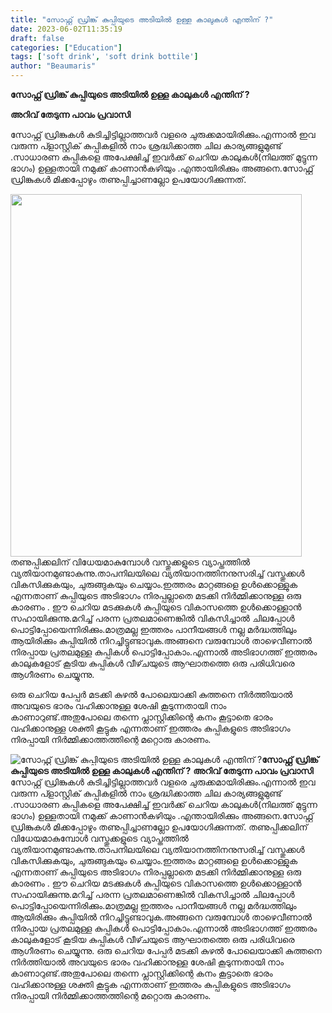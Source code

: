 ```yaml
---
title: "സോഫ്റ്റ് ഡ്രിങ്ക് കുപ്പിയുടെ അടിയിൽ ഉള്ള കാലുകൾ എന്തിന് ?"
date: 2023-06-02T11:35:19
draft: false
categories: ["Education"]
tags: ['soft drink', 'soft drink bottile']
author: "Beaumaris"
---
```


<strong>സോഫ്റ്റ് ഡ്രിങ്ക് കുപ്പിയുടെ അടിയിൽ ഉള്ള കാലുകൾ എന്തിന് ?</strong>

<strong>അറിവ് തേടുന്ന പാവം പ്രവാസി</strong>

സോഫ്റ്റ് ഡ്രിങ്കുകൾ കുടിച്ചിട്ടില്ലാത്തവർ വളരെ ചുരുക്കമായിരിക്കും.എന്നാൽ ഇവ വരുന്ന പ്ളാസ്റ്റിക് കുപ്പികളിൽ നാം ശ്രദ്ധിക്കാത്ത ചില കാര്യങ്ങളുമുണ്ട് .സാധാരണ കുപ്പികളെ അപേക്ഷിച്ച് ഇവർക്ക് ചെറിയ കാലുകൾ(നിലത്ത് മുട്ടുന്ന ഭാഗം) ഉള്ളതായി നമുക്ക് കാണാൻകഴിയും .എന്തായിരിക്കും അങ്ങനെ.സോഫ്റ്റ് ഡ്രിങ്കുകൾ മിക്കപ്പോഴും തണുപ്പിച്ചാണല്ലോ ഉപയോഗിക്കുന്നത്.

<a href="https://cdn.boolokam.com/articles/2023/06/dddfff.jpg"><img class="size-full wp-image-398012 aligncenter" src="https://cdn.boolokam.com/articles/2023/06/dddfff.jpg" alt="" width="466" height="580" /></a>തണുപ്പിക്കലിന് വിധേയമാകുമ്പോൾ വസ്തുക്കളുടെ വ്യാപ്തത്തിൽ വ്യതിയാനമുണ്ടാകുന്നു.താപനിലയിലെ വ്യതിയാനത്തിനനുസരിച്ച് വസ്തുക്കൾ വികസിക്കുകയും, ചുരുങ്ങുകയും ചെയ്യാം.ഇത്തരം മാറ്റങ്ങളെ ഉൾക്കൊള്ളുക എന്നതാണ് കുപ്പിയുടെ അടിഭാഗം നിരപ്പല്ലാതെ മടക്കി നിർമ്മിക്കാനുള്ള ഒരു കാരണം . ഈ ചെറിയ മടക്കുകൾ കുപ്പിയുടെ വികാസത്തെ ഉൾക്കൊള്ളാൻ സഹായിക്കുന്നു.മറിച്ച് പരന്ന പ്രതലമാണെങ്കിൽ വികസിച്ചാൽ ചിലപ്പോൾ പൊട്ടിപ്പോയെന്നിരിക്കും.മാത്രമല്ല ഇത്തരം പാനീയങ്ങൾ നല്ല മർദ്ധത്തിലും ആയിരിക്കും കുപ്പിയിൽ നിറച്ചിട്ടുണ്ടാവുക.അങ്ങനെ വരുമ്പോൾ താഴെവീണാൽ നിരപ്പായ പ്രതലമുള്ള കുപ്പികൾ പൊട്ടിപ്പോകാം.എന്നാൽ അടിഭാഗത്ത് ഇത്തരം കാലുകളോട് കൂടിയ കുപ്പികൾ വീഴ്‍ചയുടെ ആഘാതത്തെ ഒരു പരിധിവരെ ആഗീരണം ചെയ്യുന്നു.

ഒരു ചെറിയ പേപ്പർ മടക്കി കുഴൽ പോലെയാക്കി കുത്തനെ നിർത്തിയാൽ അവയുടെ ഭാരം വഹിക്കാനുള്ള ശേഷി കൂടുന്നതായി നാം കാണാറുണ്ട്.അതുപോലെ തന്നെ പ്ലാസ്റ്റിക്കിന്റെ കനം കൂട്ടാതെ ഭാരം വഹിക്കാനുള്ള ശക്തി കൂട്ടുക എന്നതാണ് ഇത്തരം കുപ്പികളുടെ അടിഭാഗം നിരപ്പായി നിർമ്മിക്കാത്തത്തിന്റെ മറ്റൊരു കാരണം.


![സോഫ്റ്റ് ഡ്രിങ്ക് കുപ്പിയുടെ അടിയിൽ ഉള്ള കാലുകൾ എന്തിന് ?](https://cdn.boolokam.com/articles/2023/06/dddfff.jpg)**സോഫ്റ്റ് ഡ്രിങ്ക് കുപ്പിയുടെ അടിയിൽ ഉള്ള കാലുകൾ എന്തിന് ?** **അറിവ് തേടുന്ന പാവം പ്രവാസി** സോഫ്റ്റ് ഡ്രിങ്കുകൾ കുടിച്ചിട്ടില്ലാത്തവർ വളരെ ചുരുക്കമായിരിക്കും.എന്നാൽ ഇവ വരുന്ന പ്ളാസ്റ്റിക് കുപ്പികളിൽ നാം ശ്രദ്ധിക്കാത്ത ചില കാര്യങ്ങളുമുണ്ട് .സാധാരണ കുപ്പികളെ അപേക്ഷിച്ച് ഇവർക്ക് ചെറിയ കാലുകൾ(നിലത്ത് മുട്ടുന്ന ഭാഗം) ഉള്ളതായി നമുക്ക് കാണാൻകഴിയും .എന്തായിരിക്കും അങ്ങനെ.സോഫ്റ്റ് ഡ്രിങ്കുകൾ മിക്കപ്പോഴും തണുപ്പിച്ചാണല്ലോ ഉപയോഗിക്കുന്നത്. [](https://cdn.boolokam.com/articles/2023/06/dddfff.jpg)തണുപ്പിക്കലിന് വിധേയമാകുമ്പോൾ വസ്തുക്കളുടെ വ്യാപ്തത്തിൽ വ്യതിയാനമുണ്ടാകുന്നു.താപനിലയിലെ വ്യതിയാനത്തിനനുസരിച്ച് വസ്തുക്കൾ വികസിക്കുകയും, ചുരുങ്ങുകയും ചെയ്യാം.ഇത്തരം മാറ്റങ്ങളെ ഉൾക്കൊള്ളുക എന്നതാണ് കുപ്പിയുടെ അടിഭാഗം നിരപ്പല്ലാതെ മടക്കി നിർമ്മിക്കാനുള്ള ഒരു കാരണം . ഈ ചെറിയ മടക്കുകൾ കുപ്പിയുടെ വികാസത്തെ ഉൾക്കൊള്ളാൻ സഹായിക്കുന്നു.മറിച്ച് പരന്ന പ്രതലമാണെങ്കിൽ വികസിച്ചാൽ ചിലപ്പോൾ പൊട്ടിപ്പോയെന്നിരിക്കും.മാത്രമല്ല ഇത്തരം പാനീയങ്ങൾ നല്ല മർദ്ധത്തിലും ആയിരിക്കും കുപ്പിയിൽ നിറച്ചിട്ടുണ്ടാവുക.അങ്ങനെ വരുമ്പോൾ താഴെവീണാൽ നിരപ്പായ പ്രതലമുള്ള കുപ്പികൾ പൊട്ടിപ്പോകാം.എന്നാൽ അടിഭാഗത്ത് ഇത്തരം കാലുകളോട് കൂടിയ കുപ്പികൾ വീഴ്‍ചയുടെ ആഘാതത്തെ ഒരു പരിധിവരെ ആഗീരണം ചെയ്യുന്നു. ഒരു ചെറിയ പേപ്പർ മടക്കി കുഴൽ പോലെയാക്കി കുത്തനെ നിർത്തിയാൽ അവയുടെ ഭാരം വഹിക്കാനുള്ള ശേഷി കൂടുന്നതായി നാം കാണാറുണ്ട്.അതുപോലെ തന്നെ പ്ലാസ്റ്റിക്കിന്റെ കനം കൂട്ടാതെ ഭാരം വഹിക്കാനുള്ള ശക്തി കൂട്ടുക എന്നതാണ് ഇത്തരം കുപ്പികളുടെ അടിഭാഗം നിരപ്പായി നിർമ്മിക്കാത്തത്തിന്റെ മറ്റൊരു കാരണം.
